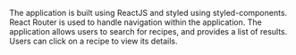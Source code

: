 The application is built using ReactJS and styled using styled-components. React Router is used to handle navigation within the application. The application allows users to search for recipes, and provides a list of results. Users can click on a recipe to view its details.
